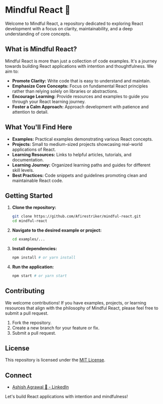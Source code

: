 # Mindful React 🚀

Welcome to Mindful React, a repository dedicated to exploring React development with a focus on clarity, maintainability, and a deep understanding of core concepts.

## What is Mindful React?

Mindful React is more than just a collection of code examples. It's a journey towards building React applications with intention and thoughtfulness. We aim to:

* **Promote Clarity:** Write code that is easy to understand and maintain.
* **Emphasize Core Concepts:** Focus on fundamental React principles rather than relying solely on libraries or abstractions.
* **Encourage Learning:** Provide resources and examples to guide you through your React learning journey.
* **Foster a Calm Approach:** Approach development with patience and attention to detail.

## What You'll Find Here

* **Examples:** Practical examples demonstrating various React concepts.
* **Projects:** Small to medium-sized projects showcasing real-world applications of React.
* **Learning Resources:** Links to helpful articles, tutorials, and documentation.
* **Learning Journey:** Organized learning paths and guides for different skill levels.
* **Best Practices:** Code snippets and guidelines promoting clean and maintainable React code.

## Getting Started

1. **Clone the repository:**

    ```bash
    git clone https://github.com/Afirestriker/mindful-react.git
    cd mindful-react
    ```

2. **Navigate to the desired example or project:**

    ```bash
    cd examples/...
    ```

3. **Install dependencies:**

    ```bash
    npm install # or yarn install
    ```

4. **Run the application:**

    ```bash
    npm start # or yarn start
    ```

## Contributing

We welcome contributions! If you have examples, projects, or learning resources that align with the philosophy of Mindful React, please feel free to submit a pull request.

1. Fork the repository.
2. Create a new branch for your feature or fix.
3. Submit a pull request.

## License

This repository is licensed under the [MIT License](LICENSE).

## Connect

* [Ashish Agrawal 🚀 - LinkedIn](https://www.linkedin.com/in/iashish-agrawal/)

Let's build React applications with intention and mindfulness!
